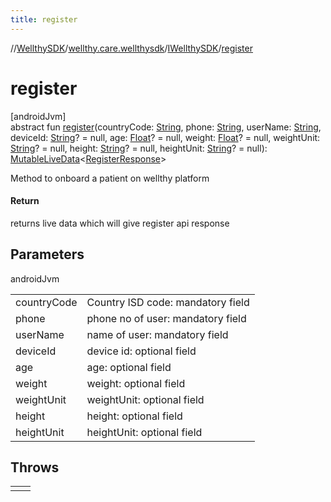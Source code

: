 ```yaml
---
title: register
---
```

//[WellthySDK](../../../index.html)/[wellthy.care.wellthysdk](../index.html)/[IWellthySDK](index.html)/[register](register.html)



# register



[androidJvm]\
abstract fun [register](register.html)(countryCode: [String](https://kotlinlang.org/api/latest/jvm/stdlib/kotlin/-string/index.html), phone: [String](https://kotlinlang.org/api/latest/jvm/stdlib/kotlin/-string/index.html), userName: [String](https://kotlinlang.org/api/latest/jvm/stdlib/kotlin/-string/index.html), deviceId: [String](https://kotlinlang.org/api/latest/jvm/stdlib/kotlin/-string/index.html)? = null, age: [Float](https://kotlinlang.org/api/latest/jvm/stdlib/kotlin/-float/index.html)? = null, weight: [Float](https://kotlinlang.org/api/latest/jvm/stdlib/kotlin/-float/index.html)? = null, weightUnit: [String](https://kotlinlang.org/api/latest/jvm/stdlib/kotlin/-string/index.html)? = null, height: [String](https://kotlinlang.org/api/latest/jvm/stdlib/kotlin/-string/index.html)? = null, heightUnit: [String](https://kotlinlang.org/api/latest/jvm/stdlib/kotlin/-string/index.html)? = null): [MutableLiveData](https://developer.android.com/reference/kotlin/androidx/lifecycle/MutableLiveData.html)&lt;[RegisterResponse](../../wellthy.care.wellthysdk.data/-register-response/index.html)&gt;



Method to onboard a patient on wellthy platform



#### Return



returns live data which will give register api response



## Parameters


androidJvm

| | |
|---|---|
| countryCode | Country ISD code: mandatory field |
| phone | phone no of user: mandatory field |
| userName | name of user: mandatory field |
| deviceId | device id: optional field |
| age | age: optional field |
| weight | weight: optional field |
| weightUnit | weightUnit: optional field |
| height | height: optional field |
| heightUnit | heightUnit: optional field |



## Throws


| | |
|---|---|
|  |  |



